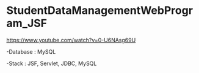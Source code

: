 # StudentDataManagementWebProgram_JSF

https://www.youtube.com/watch?v=0-U6NAsg69U

-Database : MySQL

-Stack : JSF, Servlet, JDBC, MySQL

